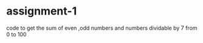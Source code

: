 # assignment-1
 code to get the sum of even ,odd numbers and  numbers dividable by 7 from 0 to 100 
